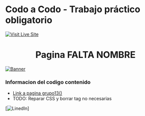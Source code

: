# Codo a Codo - Trabajo práctico obligatorio

[![Visit Live Site](https://img.shields.io/static/v1?label=%3CPagina%3E&message=%3CConstruccion%3E&color=%3CGREEN%3E)](https://grupo13.netlify.app/)


<h1 align="center">
    Pagina FALTA NOMBRE
</h1>

[![Banner](https://img.shields.io/badge/Mis%20Codigos-Construccion-orange)]()

### Informacion del codigo contenido
- [Link a pagina grupo13()]( grupo13.netlify.app)
- TODO: Reparar CSS y borrar tag no necesarias


[![LinedIn](https://logodownload.org/wp-content/uploads/2019/03/linkedin-logo-6.png)]
